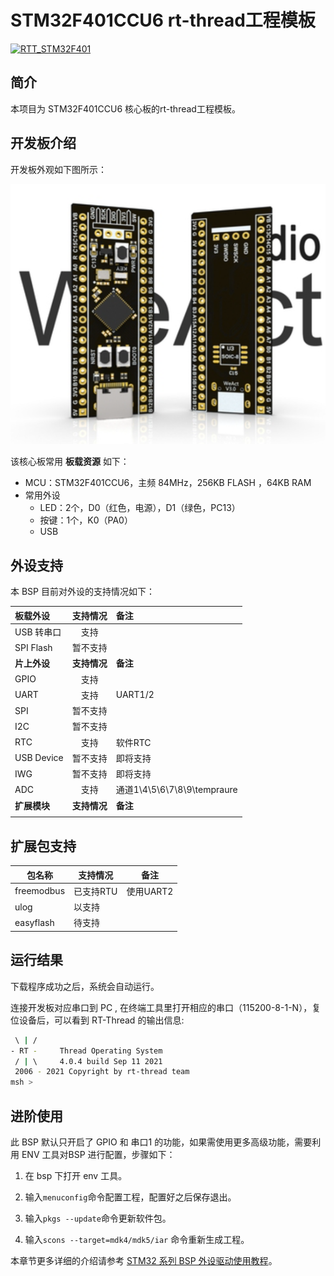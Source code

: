 <!--
 * @Author: JunQiLiu
 * @Date: 2021-09-07 12:47:01
 * @LastEditTime: 2021-09-11 15:49:40
 * @Description: 
 * @FilePath: \stm32f401ccu6_rtthread\README.md
 *  
-->
# STM32F401CCU6 rt-thread工程模板

[![RTT_STM32F401](https://github.com/JassyL/stm32f401ccu6_rtthread/actions/workflows/scons.yml/badge.svg)](https://github.com/JassyL/stm32f401ccu6_rtthread/actions/workflows/scons.yml)
## 简介

本项目为 STM32F401CCU6 核心板的rt-thread工程模板。
## 开发板介绍

开发板外观如下图所示：

![board](figures/board.png)

该核心板常用 **板载资源** 如下：

- MCU：STM32F401CCU6，主频 84MHz，256KB FLASH ，64KB RAM
- 常用外设
  - LED：2个，D0（红色，电源），D1（绿色，PC13）
  - 按键：1个，K0（PA0）
  - USB
## 外设支持

本 BSP 目前对外设的支持情况如下：

| **板载外设**      | **支持情况** | **备注**                              |
| :----------------- | :----------: | :------------------------------------- |
| USB 转串口        |   支持     |                                       |
| SPI Flash         |   暂不支持     |                                       |
| **片上外设**      | **支持情况** | **备注**                              |
| GPIO              |     支持     | |
| UART              |     支持     | UART1/2                            |
| SPI               |   暂不支持     |                               |
| I2C               |   暂不支持     |                              |
| RTC               |   支持   | 软件RTC                              |
| USB Device        |   暂不支持   | 即将支持                              |
| IWG               |   暂不支持   | 即将支持                              |
| ADC               |   支持   | 通道1\4\5\6\7\8\9\tempraure                              |
| **扩展模块**      | **支持情况** | **备注**                              |
|          |     |                                      |


## 扩展包支持
|**包名称**|**支持情况**|**备注**|
|-|-|-|
|freemodbus|已支持RTU|使用UART2|
|ulog|以支持||
|easyflash|待支持| |


## 运行结果

下载程序成功之后，系统会自动运行。

连接开发板对应串口到 PC , 在终端工具里打开相应的串口（115200-8-1-N），复位设备后，可以看到 RT-Thread 的输出信息:

```bash
 \ | /
- RT -     Thread Operating System
 / | \     4.0.4 build Sep 11 2021
 2006 - 2021 Copyright by rt-thread team
msh >
```
## 进阶使用

此 BSP 默认只开启了 GPIO 和 串口1 的功能，如果需使用更多高级功能，需要利用 ENV 工具对BSP 进行配置，步骤如下：

1. 在 bsp 下打开 env 工具。

2. 输入`menuconfig`命令配置工程，配置好之后保存退出。

3. 输入`pkgs --update`命令更新软件包。

4. 输入`scons --target=mdk4/mdk5/iar` 命令重新生成工程。

本章节更多详细的介绍请参考 [STM32 系列 BSP 外设驱动使用教程](../docs/STM32系列BSP外设驱动使用教程.md)。
